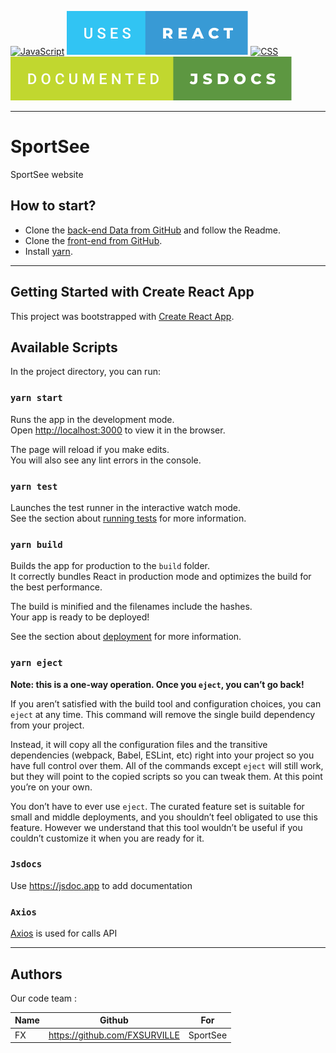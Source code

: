 [![JavaScript](https://forthebadge.com/images/badges/made-with-javascript.svg)](https://developer.mozilla.org/) 
[![React](./src/assets/uses-react.svg)](https://fr.reactjs.org/)
[![CSS](https://forthebadge.com/images/badges/uses-css.svg)](https://developer.mozilla.org/)
[![Jsdocs](./src/assets/documented-jsdocs.svg)](https://jsdoc.app/)
***

# SportSee

SportSee website

## How to start?

- Clone the [back-end Data from GitHub](https://github.com/OpenClassrooms-Student-Center/P9-front-end-dashboard "back-end Data") and follow the Readme.
- Clone the [front-end from GitHub](https://github.com/FXSURVILLE/FXSURVILLE_9_04102021 "front-end Data").
- Install [yarn](https://yarnpkg.com "yarn").
---

## Getting Started with Create React App

This project was bootstrapped with [Create React App](https://github.com/facebook/create-react-app).

## Available Scripts

In the project directory, you can run:

### `yarn start`

Runs the app in the development mode.\
Open [http://localhost:3000](http://localhost:3000) to view it in the browser.

The page will reload if you make edits.\
You will also see any lint errors in the console.

### `yarn test`

Launches the test runner in the interactive watch mode.\
See the section about [running tests](https://facebook.github.io/create-react-app/docs/running-tests) for more information.

### `yarn build`

Builds the app for production to the `build` folder.\
It correctly bundles React in production mode and optimizes the build for the best performance.

The build is minified and the filenames include the hashes.\
Your app is ready to be deployed!

See the section about [deployment](https://facebook.github.io/create-react-app/docs/deployment) for more information.

### `yarn eject`

**Note: this is a one-way operation. Once you `eject`, you can’t go back!**

If you aren’t satisfied with the build tool and configuration choices, you can `eject` at any time. This command will remove the single build dependency from your project.

Instead, it will copy all the configuration files and the transitive dependencies (webpack, Babel, ESLint, etc) right into your project so you have full control over them. All of the commands except `eject` will still work, but they will point to the copied scripts so you can tweak them. At this point you’re on your own.

You don’t have to ever use `eject`. The curated feature set is suitable for small and middle deployments, and you shouldn’t feel obligated to use this feature. However we understand that this tool wouldn’t be useful if you couldn’t customize it when you are ready for it.

### `Jsdocs`

Use https://jsdoc.app to add documentation

### `Axios`

[Axios](https://axios-http.com/) is used for calls API

---

## Authors

Our code team :

|Name|Github|For|
|----|------|---|
|FX|https://github.com/FXSURVILLE|SportSee|

